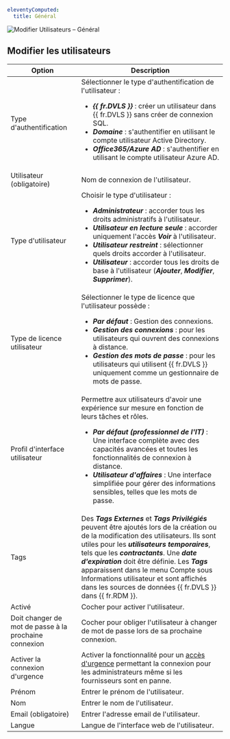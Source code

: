 ```yaml
eleventyComputed:
  title: Général
```
![Modifier Utilisateurs – Général](https://cdnweb.devolutions.net/docs/DVLS6014_2023_3.png)

## Modifier les utilisateurs
| Option                             | Description                                                           |
|------------------------------------|-----------------------------------------------------------------------|
| Type d'authentification                | Sélectionner le type d'authentification de l'utilisateur :<br><ul><li>***{{ fr.DVLS }}*** : créer un utilisateur dans {{ fr.DVLS }} sans créer de connexion SQL.</li><li>***Domaine*** : s'authentifier en utilisant le compte utilisateur Active Directory.</li><li>***Office365/Azure AD*** : s'authentifier en utilisant le compte utilisateur Azure AD.</li></ul> |
| Utilisateur (obligatoire)                    | Nom de connexion de l'utilisateur.                                                      |
| Type d'utilisateur                          | Choisir le type d'utilisateur :<br><ul><li>***Administrateur*** : accorder tous les droits administratifs à l'utilisateur.</li><li>***Utilisateur en lecture seule*** : accorder uniquement l'accès ***Voir*** à l'utilisateur.</li><li>***Utilisateur restreint*** : sélectionner quels droits accorder à l'utilisateur.</li><li>***Utilisateur*** : accorder tous les droits de base à l'utilisateur (***Ajouter***, ***Modifier***, ***Supprimer***).</li></ul> |
| Type de licence utilisateur                  | Sélectionner le type de licence que l'utilisateur possède :<br><ul><li>***Par défaut*** : Gestion des connexions.</li><li>***Gestion des connexions*** : pour les utilisateurs qui ouvrent des connexions à distance.</li><li>***Gestion des mots de passe*** : pour les utilisateurs qui utilisent {{ fr.DVLS }} uniquement comme un gestionnaire de mots de passe.</li></ul> |
| Profil d'interface utilisateur                | Permettre aux utilisateurs d'avoir une expérience sur mesure en fonction de leurs tâches et rôles.<br><ul><li>***Par défaut (professionnel de l'IT)*** : Une interface complète avec des capacités avancées et toutes les fonctionnalités de connexion à distance.</li><li>***Utilisateur d'affaires*** : Une interface simplifiée pour gérer des informations sensibles, telles que les mots de passe. |
| Tags                | Des ***Tags Externes*** et ***Tags Privilégiés*** peuvent être ajoutés lors de la création ou de la modification des utilisateurs. Ils sont utiles pour les ***utilisateurs temporaires***, tels que les ***contractants***. Une ***date d'expiration*** doit être définie. Les ***Tags*** apparaissent dans le menu Compte sous Informations utilisateur et sont affichés dans les sources de données {{ fr.DVLS }} dans {{ fr.RDM }}. |
| Activé                            | Cocher pour activer l'utilisateur.                                           |
| Doit changer de mot de passe à la prochaine connexion | Cocher pour obliger l'utilisateur à changer de mot de passe lors de sa prochaine connexion. |
| Activer la connexion d'urgence | Activer la fonctionnalité pour un [accès d'urgence](/server/kb/how-to-articles/enable-emergency-login-code-authentication/) permettant la connexion pour les administrateurs même si les fournisseurs sont en panne. |
| Prénom                         | Entrer le prénom de l'utilisateur.                                          |
| Nom                          | Entrer le nom de l'utilisateur.                                           |
| Email (obligatoire)                   | Entrer l'adresse email de l'utilisateur.                                       |
| Langue                           | Langue de l'interface web de l'utilisateur.                                 |